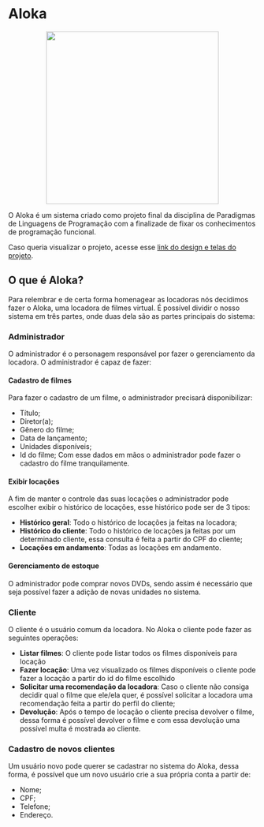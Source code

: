 # Aloka
<p align=center>
  <img width=350 src="https://user-images.githubusercontent.com/42751604/115566016-47e34880-a290-11eb-99c6-5052a4c88d13.png"/> 
</p>

O Aloka é um sistema criado como projeto final da disciplina de Paradigmas de Linguagens de Programação com a finalizade de fixar os conhecimentos de programação funcional.

Caso queria visualizar o projeto, acesse esse [link do design e telas do projeto](https://www.figma.com/file/7sJAJApkPpNLwYtmqszuc4/ALOKA?node-id=9%3A30).

## O que é Aloka?
Para relembrar e de certa forma homenagear as locadoras nós decidimos fazer o Aloka, uma locadora de filmes virtual. É possível dividir o nosso sistema em três partes, onde duas dela são as partes principais do sistema:

### Administrador
O administrador é o personagem responsável por fazer o gerenciamento da locadora. O administrador é capaz de fazer:

#### **Cadastro de filmes**
Para fazer o cadastro de um filme, o administrador precisará disponibilizar:
- Título;
- Diretor(a);
- Gênero do filme;
- Data de lançamento;
- Unidades disponíveis;
- Id do filme;
Com esse dados em mãos o administrador pode fazer o cadastro do filme tranquilamente.

#### Exibir locações
A fim de manter o controle das suas locações o administrador pode escolher exibir o histórico de locações, esse histórico pode ser de 3 tipos:
- **Histórico geral**: Todo o histórico de locações ja feitas na locadora;
- **Histórico do cliente**: Todo o histórico de locações ja feitas por um determinado cliente, essa consulta é feita a partir do CPF do cliente;
- **Locações em andamento**: Todas as locações em andamento. 

#### Gerenciamento de estoque
O administrador pode comprar novos DVDs, sendo assim é necessário que seja possível fazer a adição de novas unidades no sistema.

### Cliente
O cliente é o usuário comum da locadora. No Aloka o cliente pode fazer as seguintes operações:

- **Listar filmes**: O cliente pode listar todos os filmes disponíveis para locação
- **Fazer locação**: Uma vez visualizado os filmes disponíveis o cliente pode fazer a locação a partir do id do filme escolhido
- **Solicitar uma recomendação da locadora**: Caso o cliente não consiga decidir qual o filme que ele/ela quer, é possível solicitar a locadora uma recomendação feita a partir do perfil do cliente;
- **Devolução**: Após o tempo de locação o cliente precisa devolver o filme, dessa forma é possível devolver o filme e com essa devolução uma possível multa é mostrada ao cliente.

### Cadastro de novos clientes
Um usuário novo pode querer se cadastrar no sistema do Aloka, dessa forma, é possível que um novo usuário crie a sua própria conta a partir de:
- Nome;
- CPF;
- Telefone;
- Endereço.




